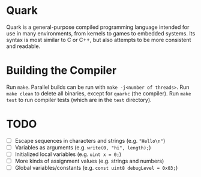 # Quark
Quark is a general-purpose compiled programming language intended for use in many environments, from kernels to games to embedded systems. Its syntax is most similar to C or C++, but also attempts to be more consistent and readable.

# Building the Compiler
Run `make`. Parallel builds can be run with `make -j<number of threads>`.
Run `make clean` to delete all binaries, except for `quarkc` (the compiler).
Run `make test` to run compiler tests (which are in the `test` directory).

# TODO
- [ ] Escape sequences in characters and strings (e.g. `"Hello\n"`)
- [ ] Variables as arguments (e.g. `write(0, "hi", length);`)
- [ ] Initialized local variables (e.g. `uint x = 0;`)
- [ ] More kinds of assignment values (e.g. strings and numbers)
- [ ] Global variables/constants (e.g. `const uint8 debugLevel = 0x03;`)
